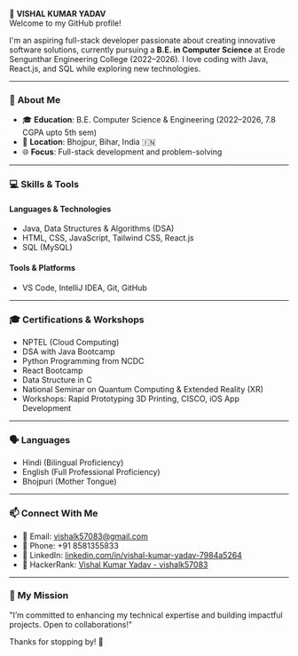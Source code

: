 👋 **VISHAL KUMAR YADAV**  
Welcome to my GitHub profile!

I'm an aspiring full-stack developer passionate about creating innovative software solutions, currently pursuing a **B.E. in Computer Science** at Erode Sengunthar Engineering College (2022–2026). I love coding with Java, React.js, and SQL while exploring new technologies.

---

### 🌱 **About Me**  
- 🎓 **Education**: B.E. Computer Science & Engineering (2022–2026, 7.8 CGPA upto 5th sem)  
- 📍 **Location**: Bhojpur, Bihar, India 🇮🇳  
- 🌐 **Focus**: Full-stack development and problem-solving  

---

### 💻 **Skills & Tools**  
#### Languages & Technologies  
- Java, Data Structures & Algorithms (DSA)  
- HTML, CSS, JavaScript, Tailwind CSS, React.js  
- SQL (MySQL)  

#### Tools & Platforms  
- VS Code, IntelliJ IDEA, Git, GitHub
  
---

### 🎓 **Certifications & Workshops**  
- NPTEL (Cloud Computing)  
- DSA with Java Bootcamp  
- Python Programming from NCDC  
- React Bootcamp  
- Data Structure in C  
- National Seminar on Quantum Computing & Extended Reality (XR)  
- Workshops: Rapid Prototyping 3D Printing, CISCO, iOS App Development  

---

### 🗣️ **Languages**  
- Hindi (Bilingual Proficiency)  
- English (Full Professional Proficiency)  
- Bhojpuri (Mother Tongue)  

---

### 📫 **Connect With Me**  
- 📧 Email: vishalk57083@gmail.com  
- 📱 Phone: +91 8581355833  
- 🔗 LinkedIn: [linkedin.com/in/vishal-kumar-yadav-7984a5264](https://www.linkedin.com/in/vishal-kumar-yadav-7984a5264)  
- 🔗 HackerRank: [Vishal Kumar Yadav - vishalk57083](https://www.hackerrank.com/vishalk57083)  

---

### 🌟 **My Mission**  
"I’m committed to enhancing my technical expertise and building impactful projects. Open to collaborations!"  

Thanks for stopping by! 🌟
